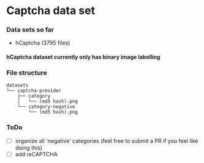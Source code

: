 # Captcha data set

### Data sets so far
- hCaptcha (3795 files)

#### hCaptcha dataset currently only has binary image labelling

### File structure
```
datasets
└── captcha-provider
    ├── category
    │   └── (md5 hash).png
    └── category-negative
        └── (md5 hash).png
```

### ToDo
- [ ] organize all 'negative' categories (feel free to submit a PR if you feel like doing this)
- [ ] add reCAPTCHA
